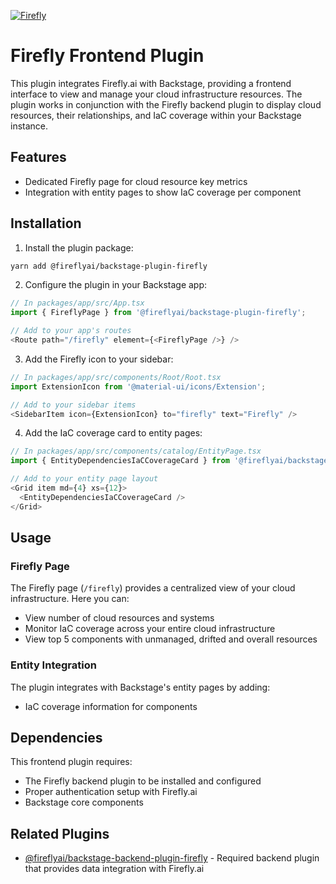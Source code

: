 [![Firefly](https://infralight-templates-public.s3.amazonaws.com/company-logos/firefly_logo_white.png)](https://firefly.ai)

# Firefly Frontend Plugin

This plugin integrates Firefly.ai with Backstage, providing a frontend interface to view and manage your cloud infrastructure resources. The plugin works in conjunction with the Firefly backend plugin to display cloud resources, their relationships, and IaC coverage within your Backstage instance.

## Features

- Dedicated Firefly page for cloud resource key metrics
- Integration with entity pages to show IaC coverage per component

## Installation

1. Install the plugin package:
```bash
yarn add @fireflyai/backstage-plugin-firefly
```

2. Configure the plugin in your Backstage app:

```typescript
// In packages/app/src/App.tsx
import { FireflyPage } from '@fireflyai/backstage-plugin-firefly';

// Add to your app's routes
<Route path="/firefly" element={<FireflyPage />} />
```

3. Add the Firefly icon to your sidebar:

```typescript
// In packages/app/src/components/Root/Root.tsx
import ExtensionIcon from '@material-ui/icons/Extension';

// Add to your sidebar items
<SidebarItem icon={ExtensionIcon} to="firefly" text="Firefly" />
```

4. Add the IaC coverage card to entity pages:

```typescript
// In packages/app/src/components/catalog/EntityPage.tsx
import { EntityDependenciesIaCCoverageCard } from '@fireflyai/backstage-plugin-firefly';

// Add to your entity page layout
<Grid item md={4} xs={12}>
  <EntityDependenciesIaCCoverageCard />
</Grid>
```

## Usage

### Firefly Page

The Firefly page (`/firefly`) provides a centralized view of your cloud infrastructure. Here you can:
- View number of cloud resources and systems
- Monitor IaC coverage across your entire cloud infrastructure
- View top 5 components with unmanaged, drifted and overall resources

### Entity Integration

The plugin integrates with Backstage's entity pages by adding:
- IaC coverage information for components

## Dependencies

This frontend plugin requires:
- The Firefly backend plugin to be installed and configured
- Proper authentication setup with Firefly.ai
- Backstage core components

## Related Plugins

- [@fireflyai/backstage-backend-plugin-firefly](../firefly-backend/README.md) - Required backend plugin that provides data integration with Firefly.ai